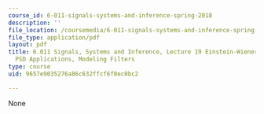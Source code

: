 ```yaml
---
course_id: 6-011-signals-systems-and-inference-spring-2018
description: ''
file_location: /coursemedia/6-011-signals-systems-and-inference-spring-2018/9657e9035276a86c632ffcf6f0ec0bc2_MIT6_011S18lec19.pdf
file_type: application/pdf
layout: pdf
title: 6.011 Signals, Systems and Inference, Lecture 19 Einstein-Wiener-Khinchin Theorem,
  PSD Applications, Modeling Filters
type: course
uid: 9657e9035276a86c632ffcf6f0ec0bc2

---
```

None
